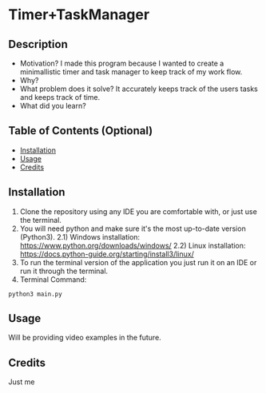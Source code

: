 # Timer+TaskManager

## Description
- Motivation? I made this program because I wanted to create a minimallistic timer and task manager to keep track of my work flow.
- Why?
- What problem does it solve? It accurately keeps track of the users tasks and keeps track of time.
- What did you learn?

## Table of Contents (Optional)

- [Installation](#installation)
- [Usage](#usage)
- [Credits](#credits)

## Installation
1) Clone the repository using any IDE you are comfortable with, or just use the terminal.
2) You will need python and make sure it's the most up-to-date version (Python3).
  2.1) Windows installation: https://www.python.org/downloads/windows/
  2.2) Linux installation: https://docs.python-guide.org/starting/install3/linux/
2) To run the terminal version of the application you just run it on an IDE or run it through the terminal.
3) Terminal Command:
```
python3 main.py
```

## Usage

Will be providing video examples in the future.

## Credits
Just me
